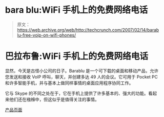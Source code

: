 # bara blu:WiFi 手机上的免费网络电话

> 原文：<https://web.archive.org/web/http://techcrunch.com/2007/02/14/barablu-free-voip-on-wifi-phones/>

# 巴拉布鲁:WiFi 手机上的免费网络电话

显然，今天是古怪小公司的日子。Barablu 是一个可下载的桌面和移动产品，允许您发送和接收 VoIP 呼叫，聊天，并创建多达 49 人的会议。它可用于 Pocket PC 和许多智能手机，并与基本上做同样事情的桌面应用程序协同工作。

它与 Skype 的不同之处在于，它在手机上提供了许多基本的、强大的功能。看起来他们还在襁褓中，但这似乎是值得关注的事情。

[产品页面](https://web.archive.org/web/20130628174833/http://www.barablu.com/)